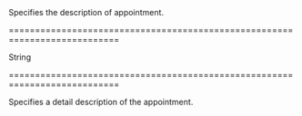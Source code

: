 <!--**
/*-------------------------------------------
    Auto-generated file. Do not modify.
-------------------------------------------

**-->
<!--d-->Specifies the description of appointment.<!--/d-->
===========================================================================
<!--type-->String<!--/type-->
===========================================================================

<!--shortDescription-->
Specifies a detail description of the appointment.
<!--/shortDescription-->

<!--fullDescription-->

<!--/fullDescription-->